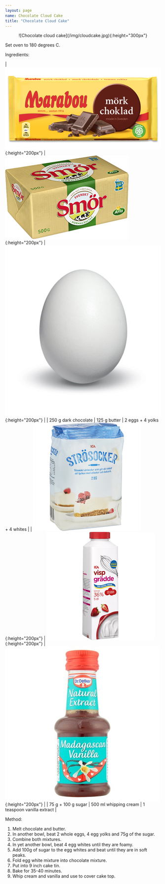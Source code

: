 ```yaml
---
layout: page
name: Chocolate Cloud Cake
title: "Chocolate Cloud Cake"
---
```


<p align="center">![Chocolate cloud cake](/img/cloudcake.jpg){:height="300px"}</p>

Set oven to 180 degrees C.

Ingredients:

| ![Dark chocolate](/img/dark_chocolate.png){:height="200px"} | ![Butter](/img/butter.png){:height="200px"} | ![Egg](/img/egg.jpg){:height="200px"} |
| 250 g dark chocolate | 125 g butter | 2 eggs + 4 yolks + 4 whites |
| ![Sugar](/img/sugar.jpg){:height="200px"} | ![Cream](/img/cream.jpg){:height="200px"} | ![Vanilla](/img/vanilla.jpg){:height="200px"} |
| 75 g + 100 g sugar | 500 ml whipping cream | 1 teaspoon vanilla extract |

Method:
1. Melt chocolate and butter.
2. In another bowl, beat 2 whole eggs, 4 egg yolks and 75g of the sugar.
3. Combine both mixtures.
4. In yet another bowl, beat 4 egg whites until they are foamy.
5. Add 100g of sugar to the egg whites and beat until they are in soft peaks.
6. Fold egg white mixture into chocolate mixture.
7. Put into 9 inch cake tin.
8. Bake for 35-40 minutes.
9. Whip cream and vanilla and use to cover cake top.
